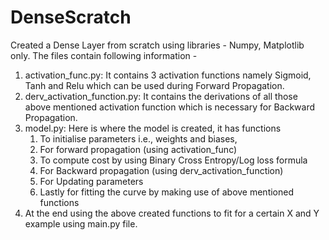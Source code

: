 # DenseScratch
Created a Dense Layer from scratch using libraries - Numpy, Matplotlib only. 
The files contain following information - 
1. activation_func.py: 
  It contains 3 activation functions namely Sigmoid, Tanh and Relu which can be used during Forward Propagation.
2. derv_activation_function.py:
  It contains the derivations of all those above mentioned activation function which is necessary for Backward Propagation.
3. model.py:
  Here is where the model is created, it has functions
    1. To initialise parameters i.e., weights and biases,
    2. For forward propagation (using activation_func)
    3. To compute cost by using Binary Cross Entropy/Log loss formula
    4. For Backward propagation (using derv_activation_function)
    5. For Updating parameters
    6. Lastly for fitting the curve by making use of above mentioned functions
  4. At the end using the above created functions to fit for a certain X and Y example using main.py file.
    

